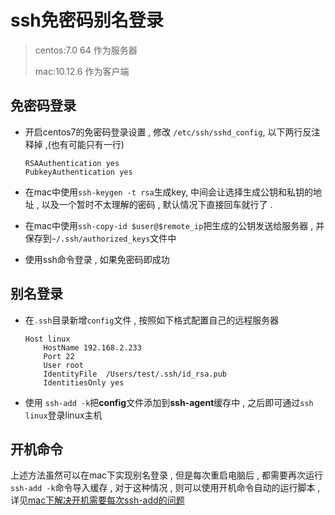 # ssh免密码别名登录

> centos:7.0 64 作为服务器
>
> mac:10.12.6 作为客户端

## 免密码登录

* 开启centos7的免密码登录设置 , 修改 `/etc/ssh/sshd_config`, 以下两行反注释掉 ,(也有可能只有一行)

  ```
  RSAAuthentication yes
  PubkeyAuthentication yes
  ```

* 在mac中使用`ssh-keygen -t rsa`生成key, 中间会让选择生成公钥和私钥的地址 , 以及一个暂时不太理解的密码 , 默认情况下直接回车就行了 .

* 在mac中使用`ssh-copy-id $user@$remote_ip`把生成的公钥发送给服务器 , 并保存到`~/.ssh/authorized_keys`文件中

* 使用ssh命令登录 , 如果免密码即成功

## 别名登录

* 在`.ssh`目录新增`config`文件 , 按照如下格式配置自己的远程服务器

  ```Yml
  Host linux
      HostName 192.168.2.233
      Port 22
      User root
      IdentityFile  /Users/test/.ssh/id_rsa.pub
      IdentitiesOnly yes
  ```

* 使用 `ssh-add -k`把**config**文件添加到**ssh-agent**缓存中 , 之后即可通过`ssh linux`登录linux主机


## 开机命令

上述方法虽然可以在mac下实现别名登录 , 但是每次重启电脑后 , 都需要再次运行`ssh-add -k`命令导入缓存 , 对于这种情况 , 则可以使用开机命令自动的运行脚本 , 详见[mac下解决开机需要每次ssh-add的问题](https://www.jianshu.com/p/ada03bd51ed5)